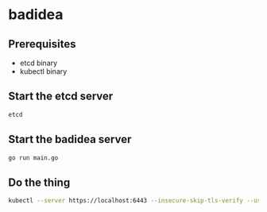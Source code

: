 # badidea

## Prerequisites

- etcd binary
- kubectl binary

## Start the etcd server
```sh
etcd
```

## Start the badidea server
```sh
go run main.go
```

## Do the thing
```sh
kubectl --server https://localhost:6443 --insecure-skip-tls-verify --username=bad --password=idea <the thing>
```